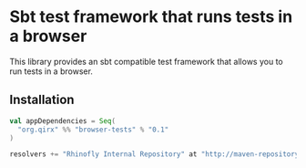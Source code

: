 Sbt test framework that runs tests in a browser
===============================================

This library provides an sbt compatible test framework that allows you to
run tests in a browser.

Installation
------------

``` scala
val appDependencies = Seq(
  "org.qirx" %% "browser-tests" % "0.1"
)

resolvers += "Rhinofly Internal Repository" at "http://maven-repository.rhinofly.net:8081/artifactory/libs-release-local"
```

